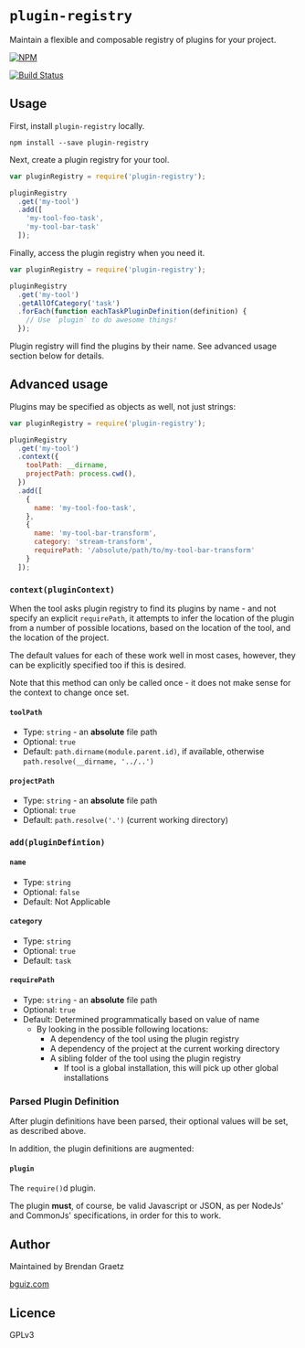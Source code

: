 # `plugin-registry`

Maintain a flexible and composable registry of plugins for your project.

[![NPM](https://nodei.co/npm/plugin-registry.png)](https://github.com/bguiz/plugin-registry/)

[![Build Status](https://travis-ci.org/bguiz/plugin-registry.svg?branch=master)](https://travis-ci.org/bguiz/plugin-registry)

## Usage

First, install `plugin-registry` locally.

```
npm install --save plugin-registry
```

Next, create a plugin registry for your tool.

```javascript
var pluginRegistry = require('plugin-registry');

pluginRegistry
  .get('my-tool')
  .add([
    'my-tool-foo-task',
    'my-tool-bar-task'
  ]);
```

Finally, access the plugin registry when you need it.

```javascript
var pluginRegistry = require('plugin-registry');

pluginRegistry
  .get('my-tool')
  .getAllOfCategory('task')
  .forEach(function eachTaskPluginDefinition(definition) {
    // Use `plugin` to do awesome things!
  });
```

Plugin registry will find the plugins by their name.
See advanced usage section below for details.

## Advanced usage

Plugins may be specified as objects as well,
not just strings:

```javascript
var pluginRegistry = require('plugin-registry');

pluginRegistry
  .get('my-tool')
  .context({
    toolPath: __dirname,
    projectPath: process.cwd(),
  })
  .add([
    {
      name: 'my-tool-foo-task',
    },
    {
      name: 'my-tool-bar-transform',
      category: 'stream-transform',
      requirePath: '/absolute/path/to/my-tool-bar-transform'
    }
  ]);
```

### `context(pluginContext)`

When the tool asks plugin registry to find its plugins by name -
and not specify an explicit `requirePath`,
it attempts to infer the location of the plugin from a number of possible locations,
based on the location of the tool,
and the location of the project.

The default values for each of these work well in most cases, however,
they can be explicitly specified too if this is desired.

Note that this method can only be called once -
it does not make sense for the context to change once set.

#### `toolPath`

- Type: `string` - an **absolute** file path
- Optional: `true`
- Default: `path.dirname(module.parent.id)`, if available, otherwise `path.resolve(__dirname, '../..')`

#### `projectPath`

- Type: `string` - an **absolute** file path
- Optional: `true`
- Default: `path.resolve('.')` (current working directory)

### `add(pluginDefintion)`

#### `name`

- Type: `string`
- Optional: `false`
- Default: Not Applicable

#### `category`

- Type: `string`
- Optional: `true`
- Default: `task`

#### `requirePath`

- Type: `string` - an **absolute** file path
- Optional: `true`
- Default: Determined programmatically based on value of name
  - By looking in the possible following locations:
    - A dependency of the tool using the plugin registry
    - A dependency of the project at the current working directory
    - A sibling folder of the tool using the plugin registry
      - If tool is a global installation, this will pick up other global installations

### Parsed Plugin Definition

After plugin definitions have been parsed,
their optional values will be set,
as described above.

In addition, the plugin definitions are augmented:

#### `plugin`

The `require()`d plugin.

The plugin **must**, of course, be valid Javascript or JSON,
as per NodeJs' and CommonJs' specifications,
in order for this to work.

## Author

Maintained by Brendan Graetz

[bguiz.com](http://bguiz.com/)

## Licence

GPLv3
